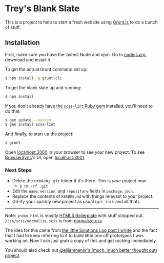 # Trey's Blank Slate

This is a project to help to start a fresh website using [Grunt.js](http://gruntjs.com/) to do a bunch of stuff.

## Installation

First, make sure you have the lastest Node and npm. Go to [nodejs.org](http://nodejs.org/), download and install it.

To get the actual Grunt command set up:

```bash
$ npm install -g grunt-cli
```

To get the blank slate up and running:

```bash
$ npm install
```

If you don't already have [the `scss-lint` Ruby gem](https://github.com/causes/scss-lint) installed, you'll need to do that:

```bash
$ gem update --system
$ gem install scss-lint
```

And finally, to start up the project:

```bash
$ grunt
```

Open [localhost:3000](http://localhost:3000) in your browser to see your new project. To see [BrowserSync](http://www.browsersync.io/)'s UI, open [localhost:3001](http://localhost:3001).

### Next Steps

- Delete the existing `.git` folder if it's there. This is *your* project now.
    - `$ rm -rf .git`
- Edit the `name`, `version`, and `repository` fields in `package.json`.
- Replace the contents of `README.md` with things relevant to your project.
- Git-ify your sparkly new project as usual (`git init` and all that).

---

Note: `index.html` is mostly [HTML5 Boilerplate](http://html5boilerplate.com/) with stuff stripped out. `/css/scss/normalize.scss` is from [normalize.css](http://necolas.github.io/normalize.css/).

The idea for this came from [the little Solutions Log post I wrote](https://gist.github.com/trey/6679792) and the fact that I had to keep referring to it to build little one off prototypes I was working on. Now I can just grab a copy of this and get rocking  immediately.

You should also check out [@elijahmanor's (much, much better thought out) project](https://github.com/elijahmanor/gruntify-fed).
